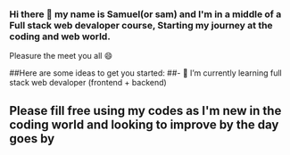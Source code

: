### Hi there 👋 my name is Samuel(or sam) and I'm in a middle of a Full stack web devaloper course, Starting my journey at the coding and web world.
Pleasure the meet you all 😄 

##Here are some ideas to get you started: 
##- 🌱 I’m currently learning full stack web devaloper (frontend + backend)
## Please fill free using my codes as I'm new in the coding world and looking to improve by the day goes by


